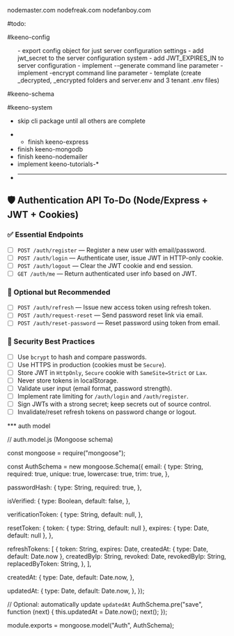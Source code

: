 nodemaster.com
nodefreak.com
nodefanboy.com

#todo:

#keeno-config

<ul>
- export config object for just server configuration settings
- add jwt_secret to the server configuration system
- add JWT_EXPIRES_IN to server configuration
<!-- - change defineServices to createServices -->
<!-- - add server.createServices async function to server so log property can be assigned and other global services -->
<!-- - - at end of server.createServices, before making the read only  object, set log property to "console" if it is not defined by a service -->
<!-- - add tenantManager.createServices async function to create all tenant related services -->
<!-- - ensure no duplicate tenant "id" values -->
<!-- - - use process.env.node = tenant .env node to load tenants for this server node -->
<!-- - support "mode" in tenant .env files and filter only those which match NODE_EN -->
<!-- - loadServerEnv needs to validate the schema -->
<!-- - - loadTenantEnv needs to validate the tenant schema -->
- implement --generate command line parameter
- implement -encrypt command line parameter
- template (create _decrypted, _encrypted folders and server.env and 3 tenant .env files)
<!-- - - remove keeno/config/lib2 folder -->
  <!-- - in tenantManager.middleware, i need to return error if tenant is undefined -->
  <!-- - - in tenant createservice, after looping thr services, if the tenant["log"] is undefined then assign console -->
</ul>

#keeno-schema

<ul>
<!-- - finish implementation -->
</ul>

#keeno-system

<ul>
<!-- - process modules in lib_need-to-integrate -->
</ul>

- skip cli package until all others are complete
<!-- - finish keeno-config -->
- - finish keeno-express
- finish keeno-mongodb
- finish keeno-nodemailer
- implement keeno-tutorials-\*
- ***

## 🛡️ Authentication API To-Do (Node/Express + JWT + Cookies)

### ✅ Essential Endpoints

- [ ] `POST /auth/register` — Register a new user with email/password.
- [ ] `POST /auth/login` — Authenticate user, issue JWT in HTTP-only cookie.
- [ ] `POST /auth/logout` — Clear the JWT cookie and end session.
- [ ] `GET /auth/me` — Return authenticated user info based on JWT.

### 🔄 Optional but Recommended

- [ ] `POST /auth/refresh` — Issue new access token using refresh token.
- [ ] `POST /auth/request-reset` — Send password reset link via email.
- [ ] `POST /auth/reset-password` — Reset password using token from email.

### 🔐 Security Best Practices

- [ ] Use `bcrypt` to hash and compare passwords.
- [ ] Use HTTPS in production (cookies must be `Secure`).
- [ ] Store JWT in `HttpOnly`, `Secure` cookie with `SameSite=Strict` or `Lax`.
- [ ] Never store tokens in localStorage.
- [ ] Validate user input (email format, password strength).
- [ ] Implement rate limiting for `/auth/login` and `/auth/register`.
- [ ] Sign JWTs with a strong secret; keep secrets out of source control.
- [ ] Invalidate/reset refresh tokens on password change or logout.

\*\*\* auth model

// auth.model.js (Mongoose schema)

const mongoose = require("mongoose");

const AuthSchema = new mongoose.Schema({
email: {
type: String,
required: true,
unique: true,
lowercase: true,
trim: true,
},

passwordHash: {
type: String,
required: true,
},

isVerified: {
type: Boolean,
default: false,
},

verificationToken: {
type: String,
default: null,
},

resetToken: {
token: { type: String, default: null },
expires: { type: Date, default: null },
},

refreshTokens: [
{
token: String,
expires: Date,
createdAt: { type: Date, default: Date.now },
createdByIp: String,
revoked: Date,
revokedByIp: String,
replacedByToken: String,
},
],

createdAt: {
type: Date,
default: Date.now,
},

updatedAt: {
type: Date,
default: Date.now,
},
});

// Optional: automatically update `updatedAt`
AuthSchema.pre("save", function (next) {
this.updatedAt = Date.now();
next();
});

module.exports = mongoose.model("Auth", AuthSchema);
